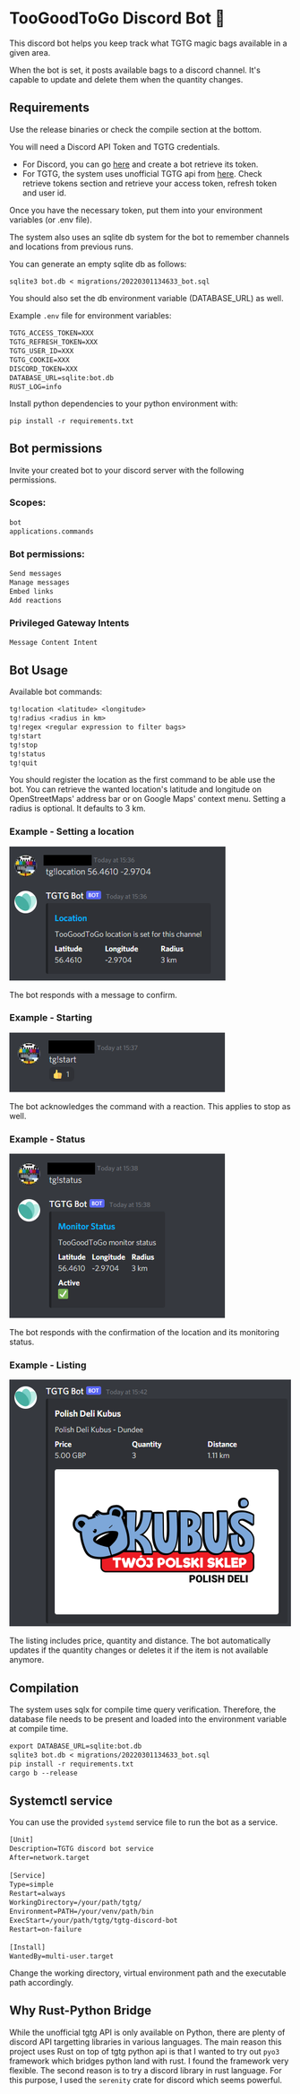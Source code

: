# TooGoodToGo Discord Bot 🥪

This discord bot helps you keep track what TGTG magic bags available in a given area. 

When the bot is set, it posts available bags to a discord channel. It's capable to update and delete them when the quantity changes.

## Requirements

Use the release binaries or check the compile section at the bottom. 

You will need a Discord API Token and TGTG credentials. 
- For Discord, you can go [here](https://discord.com/developers/applications) and create a bot retrieve its token.
- For TGTG, the system uses unofficial TGTG api from [here](https://github.com/ahivert/tgtg-python). Check retrieve tokens section and retrieve your access token, refresh token and user id.

Once you have the necessary token, put them into your environment variables (or .env file). 

The system also uses an sqlite db system for the bot to remember channels and locations from previous runs. 

You can generate an empty sqlite db as follows:

```
sqlite3 bot.db < migrations/20220301134633_bot.sql 
```

You should also set the db environment variable (DATABASE_URL) as well.

Example ```.env``` file for environment variables:
```
TGTG_ACCESS_TOKEN=XXX
TGTG_REFRESH_TOKEN=XXX
TGTG_USER_ID=XXX
TGTG_COOKIE=XXX
DISCORD_TOKEN=XXX
DATABASE_URL=sqlite:bot.db
RUST_LOG=info
```

Install python dependencies to your python environment with:

```
pip install -r requirements.txt
```

## Bot permissions

Invite your created bot to your discord server with the following permissions.

### Scopes:
```
bot
applications.commands
```

### Bot permissions:
```
Send messages
Manage messages
Embed links
Add reactions
```

### Privileged Gateway Intents

```
Message Content Intent
```

## Bot Usage

Available bot commands:
```
tg!location <latitude> <longitude>
tg!radius <radius in km>
tg!regex <regular expression to filter bags>
tg!start
tg!stop
tg!status
tg!quit
```

You should register the location as the first command to be able use the bot. You can retrieve the wanted location's latitude and longitude on OpenStreetMaps' address bar or on Google Maps' context menu. Setting a radius is optional. It defaults to 3 km. 

### Example - Setting a location

![Location](images/location.png)

The bot responds with a message to confirm.

### Example - Starting

![Start](images/start.png)

The bot acknowledges the command with a reaction. This applies to stop as well.

### Example - Status

![Start](images/status.png)

The bot responds with the confirmation of the  location and its monitoring status.

### Example - Listing

![Listing](images/listing.png)

The listing includes price, quantity and distance. The bot automatically updates if the quantity changes or deletes it if the item is not available anymore.

## Compilation

The system uses sqlx for compile time query verification. Therefore, the database file needs to be present and loaded into the environment variable at compile time.

```
export DATABASE_URL=sqlite:bot.db
sqlite3 bot.db < migrations/20220301134633_bot.sql 
pip install -r requirements.txt
cargo b --release
```

## Systemctl service

You can use the provided ```systemd``` service file to run the bot as a service. 

```
[Unit]
Description=TGTG discord bot service
After=network.target

[Service]
Type=simple
Restart=always
WorkingDirectory=/your/path/tgtg/
Environment=PATH=/your/venv/path/bin
ExecStart=/your/path/tgtg/tgtg-discord-bot
Restart=on-failure

[Install]
WantedBy=multi-user.target
```

Change the working directory, virtual environment path and the executable path accordingly.

## Why Rust-Python Bridge

While the unofficial tgtg API is only available on Python, there are plenty of discord API targetting libraries in various languages. The main reason this project uses Rust on top of tgtg python api is that I wanted to try out ```pyo3``` framework which bridges python land with rust. I found the framework very flexible. The second reason is to try a discord library in rust language. For this purpose, I used the ```serenity``` crate for discord which seems powerful. 
